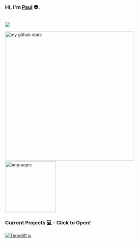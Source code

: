 ### Hi, I'm [Paul](https://dinogomez.github.io/)  👽.
<br>
<a href="https://www.codewars.com/users/PaulGomez"><img src=:https://www.codewars.com/users/PaulGomez/badges/large></a>
<p align="left">
 <img src="https://github-readme-stats.vercel.app/api?username=dinogomez&show_icons=true&show_icons=true&count_private=true" alt="my github stats" width="420"/>&nbsp;<img src="https://github-readme-stats.vercel.app/api/top-langs/?username=dinogomez&layout=compact" alt="languages" height="165">
</p>


<!--Waka readme workflow https://github.com/anmol098/waka-readme-stats/-->

<!--START_SECTION:waka-->




<!--END_SECTION:waka-->


    

### Current Projects 💻 - Click to Open!


<a href="https://dinogomez.github.io/Timediff.js">
  <img align="middle" src="https://github-readme-stats.vercel.app/api/pin/?username=dinogomez&repo=Timediff.js" alt="Timediff.js" />
</a>
<!--<a href="https://dinogomez.github.io/">
  <img align="middle" src="https://github-readme-stats.vercel.app/api/pin/?username=dinogomez&repo=dinogomez.github.io" alt="dinogomez.github.io" />
</a> -->

<!-- ### Statistics 📈  
<a href="https://codestats.net/users/Polgo">
 <img align="middle" src='https://codestats-readme.wegfan.cn/history-graph/Polgo?width=850&height=300&bg_color=151515&timezone=08:00&history_days=21&max_languages=9&language_colors=["3e4053","f15854","5da5da","faa43a","60bd68","f17cb0","b2912f","decf3f","b276b2","808080"]' alt="Polgo's Code::Stats history graph" />
</a> -->
  




